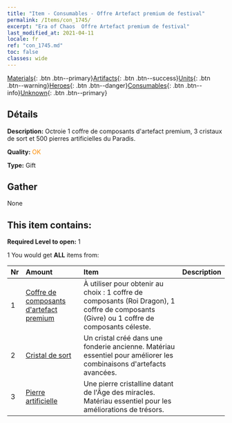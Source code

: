 ```yaml
---
title: "Item - Consumables - Offre Artefact premium de festival"
permalink: /Items/con_1745/
excerpt: "Era of Chaos  Offre Artefact premium de festival"
last_modified_at: 2021-04-11
locale: fr
ref: "con_1745.md"
toc: false
classes: wide
---
```

 [Materials](/fr/Items/){: .btn .btn--primary}[Artifacts](/fr/Items/Artifacts/){: .btn .btn--success}[Units](/fr/Items/Units/){: .btn .btn--warning}[Heroes](/fr/Items/Heroes/){: .btn .btn--danger}[Consumables](/fr/Items/Consumables/){: .btn .btn--info}[Unknown](/fr/Items/Unknown/){: .btn .btn--primary}

## Détails
 **Description:** Octroie 1 coffre de composants d'artefact premium, 3 cristaux de sort et 500 pierres artificielles du Paradis.

 **Quality:** <span style="color: #FF8C00">OK</span>

 **Type:** Gift

## Gather

  None

## This item contains:

 **Required Level to open:** 1

 1 You would get **ALL** items  from:

  | Nr | Amount |     Item    | Description |
  |:---|:-------|:------------|:-----------:|
  | 1 | [Coffre de composants d'artefact premium](/fr/Items/con_1740/) | À utiliser pour obtenir au choix : 1 coffre de composants (Roi Dragon), 1 coffre de composants (Givre) ou 1 coffre de composants céleste. | 
  | 2 | [Cristal de sort](/fr/Items/art_189/) | Un cristal créé dans une fonderie ancienne. Matériau essentiel pour améliorer les combinaisons d'artefacts avancées. | 
  | 3 | [Pierre artificielle](/fr/Items/art_188/) | Une pierre cristalline datant de l'Âge des miracles. Matériau essentiel pour les améliorations de trésors. | 
